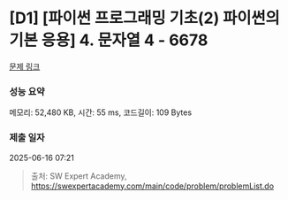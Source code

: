 # [D1] [파이썬 프로그래밍 기초(2) 파이썬의 기본 응용] 4. 문자열 4 - 6678 

[문제 링크](https://swexpertacademy.com/main/code/problem/problemDetail.do?contestProbId=AWc6XsuqxZoDFAWn) 

### 성능 요약

메모리: 52,480 KB, 시간: 55 ms, 코드길이: 109 Bytes

### 제출 일자

2025-06-16 07:21



> 출처: SW Expert Academy, https://swexpertacademy.com/main/code/problem/problemList.do